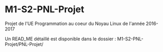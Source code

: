 # M1-S2-PNL-Projet
Projet de l'UE Programmation au coeur du Noyau Linux de l'année 2016-2017

Un READ_ME détaillé est disponible dans le dossier : M1-S2-PNL-Projet/PNL-Projet/
